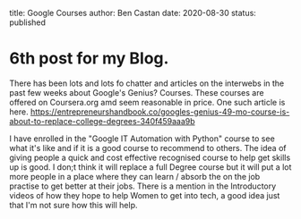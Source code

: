title: Google Courses
author: Ben Castan
date: 2020-08-30
status: published

# 6th post for my Blog.

There has been lots and lots fo chatter and articles on the interwebs in the past few weeks about 
Google's Genius? Courses. These courses are offered on Coursera.org amd seem reasonable in price.
One such article is here. <https://entrepreneurshandbook.co/googles-genius-49-mo-course-is-about-to-replace-college-degrees-340f459aaa9b>

I have enrolled in the "Google IT Automation with Python" course to see what it's like and if it is a good course
to recommend to others. The idea of giving people a quick and cost effective recognised course to help get skills up is
good. I don;t think it will replace a full Degree course but it will put a lot more people in a place where they can 
learn / absorb the on the job practise to get better at their jobs. There is a mention in the Introductory videos of how 
they hope to help Women to get into tech, a good idea just that I'm not sure how this will help. 
